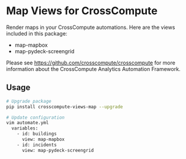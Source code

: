 # Map Views for CrossCompute

Render maps in your CrossCompute automations. Here are the views included in this package:

- map-mapbox
- map-pydeck-screengrid

Please see https://github.com/crosscompute/crosscompute for more information about the CrossCompute Analytics Automation Framework.

## Usage

```bash
# Upgrade package
pip install crosscompute-views-map --upgrade

# Update configuration
vim automate.yml
  variables:
    - id: buildings
      view: map-mapbox
    - id: incidents
      view: map-pydeck-screengrid
```
